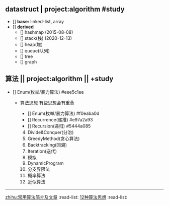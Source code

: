 ## datastruct | project:algorithm #study
* [] **base:** linked-list, array
* [] **derived**
    * [] hashmap (2015-08-08)
    * [] stack(栈) (2020-12-13)
    * [] heap(堆)
    * [] queue(队列)
    * [] tree
    * [] graph

## 算法 || project:algorithm || +study
* [] Enum(枚举/暴力算法)  #eee5c1ee
  * 算法思想
    有些思想会有重叠

    * [] Enum(枚举/暴力算法)  #f0eaba0d
    * [] Recurrence(递推)  #e97a2a93
    * [] Recursion(递归)  #5444a085
    4. Divide&Conquer(分治)
    5. GreedyMethod(贪心算法)
    6. Backtracking(回溯)
    7. Iteration(迭代)
    8. 模拟
    9. DynamicProgram
    10. 分支界限法
    11. 概率算法
    12. 近似算法

----
[zhihu:常用算法简介及文章](https://www.zhihu.com/search?type=content&q=%E7%AE%97%E6%B3%95%E6%80%9D%E6%83%B3) :read-list:
[12种算法思想](https://www.w3xue.com/exp/article/201812/14238.html) :read-list:
